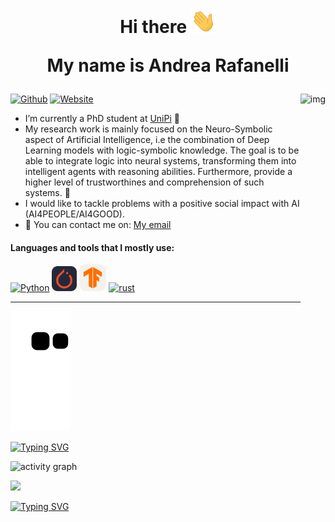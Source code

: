 <h1 align="center"> Hi there <img src="https://raw.githubusercontent.com/ABSphreak/ABSphreak/master/gifs/Hi.gif" width="40px" />

My name is Andrea Rafanelli</h1>
<img align="right" src="https://img.freepik.com/free-vector/cute-astronaut-working-laptop-space-cartoon-vector-icon-illustration-science-technology-icon_138676-6019.jpg" alt="img" height = '450'> 

[<img src='https://user-images.githubusercontent.com/96917595/153748797-e8226337-756e-4878-bc6b-1540de28017f.svg' alt='Github' height='40'>](https://github.com/andrearafanelli)  [<img src='https://user-images.githubusercontent.com/96917595/153748557-130749e2-9474-4099-a44b-0ef81985c011.svg' alt='Website' height='40'>](https://andrearafanelli.github.io)  

- I’m currently a PhD student at <a href="https://phd-ai-society.di.unipi.it/students/andrea-rafanelli/">UniPi</a> 🔭
- My research work is mainly focused on the Neuro-Symbolic aspect of Artificial Intelligence, i.e the combination of Deep Learning models with logic-symbolic knowledge. The goal is to be able to integrate logic into neural systems, transforming them into intelligent agents with reasoning abilities. Furthermore, provide a higher level of trustworthines and comprehension of such systems. 🧠
- I would like to tackle problems with a positive social impact with AI (AI4PEOPLE/AI4GOOD). 
- 💬 You can contact me on: <a href="https://outlook.office365.com/mail/u/0/?to=andrea.rafanelli%40phd.unipi.it&subject=Hey"> My email</a>


<h4><b>Languages and tools that I mostly use:</b></h4>

[<img src='https://user-images.githubusercontent.com/96917595/152839303-3945d867-5edd-4ac7-ad00-512b40cacc6b.svg' alt='Python' height='45'>](https://en.wikipedia.org/wiki/Python_(programming_language))
[<img src='https://github.com/tandpfun/skill-icons/blob/main/icons/PyTorch-Dark.svg' alt='Torcj' height='40' >](https://en.wikipedia.org/wiki/PyTorch)
[<img src='https://github.com/tandpfun/skill-icons/blob/main/icons/TensorFlow-Light.svg' alt='bash' height='43' >](https://en.wikipedia.org/wiki/TensorFlow)
[<img src='https://www.rstudio.com/wp-content/uploads/2018/10/RStudio-Logo-flat.svg' alt='rust' height='45' >](https://en.wikipedia.org/wiki/RStudio)


- - - - - - - - - - - - - - - - - - - - - - - - - - - - - - - - - - - - - - - - - - - - - - - - - - - - - - - - - - - - - - 
![Snake animation (custom)](https://github.com/andrearafanelli/andrearafanelli/blob/output/github-contribution-grid-snake.svg)
  

<a href="https://git.io/typing-svg"><img src="https://readme-typing-svg.herokuapp.com?font=Righteous+color&size=50&duration=3800&pause=600&color=E1E1E1E1&width=700&height=100&lines=There's+more;Don't+go+yet..+" alt="Typing SVG" /></a>

 ![activity graph](https://activity-graph.herokuapp.com/graph?username=andrearafanelli&custom_title=Andrea's%20activity%20graph&theme=github-light&hide_border=true)
  
<img align="centre" src="https://github-readme-stats.vercel.app/api?username=andrearafanelli&show_icons=true&theme=gotham" />                                                                        
                                                                          
  <a href="https://git.io/typing-svg"><img src="https://readme-typing-svg.herokuapp.com?font=Righteous+color&size=50&duration=3850&pause=600&color=E1E1E1E1&width=700&height=100&lines=Thanks+for+visiting:)" alt="Typing SVG" /></a>
 
  
